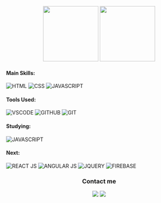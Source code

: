 <div align="center">
 <img height="150em" src="https://github-readme-stats.vercel.app/api?username=C4N0FF&show_icons=true&theme=tokyonight&include_all_commits=true&count_private=true&bg_color=05122A&icon_color=1572B6&text_color=FFFFFF&border_color=1572B6&title_color=1572B6" />
 <img height="150em" src="https://github-readme-stats.vercel.app/api/top-langs/?username=C4N0FF&layout=compact&bg_color=05122A&icon_color=EB373C&text_color=ffffff&border_color=1572B6&title_color=1572B6">
</div>

<h4>Main Skills:</h4>

![HTML](https://img.shields.io/badge/HTML-05122A?style=for-the-badge&logo=html5&logoColor=f25320)
![CSS](https://img.shields.io/badge/CSS-05122A?&style=for-the-badge&logo=css3&logoColor=1572B6)
![JAVASCRIPT](https://img.shields.io/badge/JavaScript-05122A?style=for-the-badge&logo=javascript&logoColor=F7DF1E)

<h4>Tools Used:</h4>

![VSCODE](https://img.shields.io/badge/Visual_Studio_Code-05122A?style=for-the-badge&logo=visual%20studio%20code&logoColor=1572B6)
![GITHUB](https://img.shields.io/badge/GitHub-05122A?style=for-the-badge&logo=github&logoColor=white)
![GIT](https://img.shields.io/badge/Git-05122A?style=for-the-badge&logo=git&logoColor=E44C30)
 
<h4>Studying:</h4>

![JAVASCRIPT](https://img.shields.io/badge/JavaScript-05122A?style=for-the-badge&logo=javascript&logoColor=F7DF1E)

<h4>Next:</h4>

![REACT JS](https://img.shields.io/badge/React_JS-05122A?style=for-the-badge&logo=react&logoColor=61DAFB)
![ANGULAR JS](https://img.shields.io/badge/Angular_JS-05122A?style=for-the-badge&logo=angularjs&logoColor=D82736)
![JQUERY](https://img.shields.io/badge/jQuery-05122A?style=for-the-badge&logo=jquery&logoColor=white)
![FIREBASE](https://img.shields.io/badge/firebase-05122A?style=for-the-badge&logo=firebase&logoColor=F7DF1E)
 
<div align="center">
 <h3> Contact me </h3>
 <a href="https://t.me/CesarCanoff"><img src="https://img.shields.io/badge/Telegram-05122A?style=for-the-badge&logo=telegram&logoColor=white" /></a>
 <a href="https://www.linkedin.com/in/cesarcanoff/"><img src="https://img.shields.io/badge/CesarCanoff-05122A?style=for-the-badge&logo=linkedin&logoColor=0073b0"></a>
</div>
